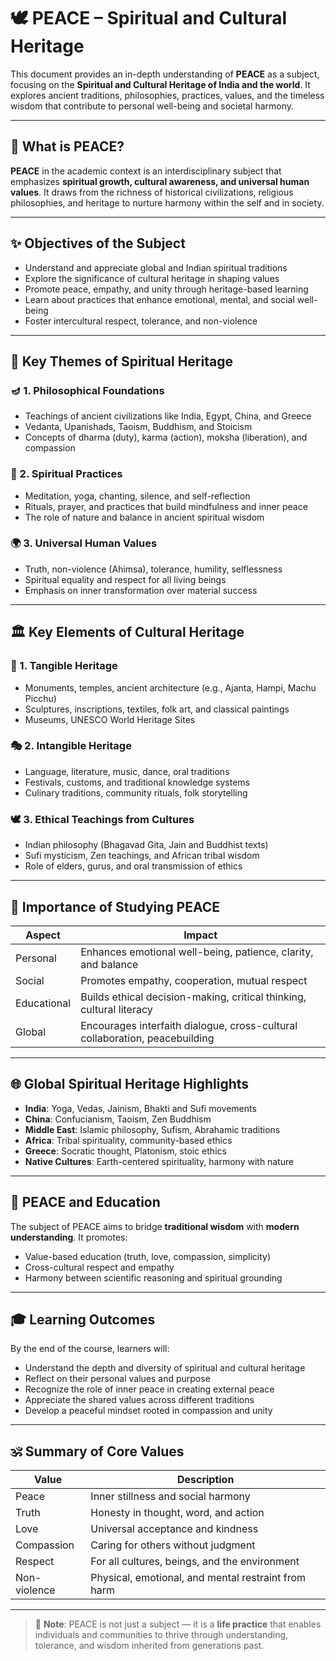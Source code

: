# 🕊️ PEACE – Spiritual and Cultural Heritage

This document provides an in-depth understanding of **PEACE** as a subject, focusing on the **Spiritual and Cultural Heritage of India and the world**. It explores ancient traditions, philosophies, practices, values, and the timeless wisdom that contribute to personal well-being and societal harmony.

---

## 📘 What is PEACE?

**PEACE** in the academic context is an interdisciplinary subject that emphasizes **spiritual growth, cultural awareness, and universal human values**. It draws from the richness of historical civilizations, religious philosophies, and heritage to nurture harmony within the self and in society.

---

## ✨ Objectives of the Subject

- Understand and appreciate global and Indian spiritual traditions
- Explore the significance of cultural heritage in shaping values
- Promote peace, empathy, and unity through heritage-based learning
- Learn about practices that enhance emotional, mental, and social well-being
- Foster intercultural respect, tolerance, and non-violence

---

## 🧠 Key Themes of Spiritual Heritage

### 🪔 1. **Philosophical Foundations**
- Teachings of ancient civilizations like India, Egypt, China, and Greece
- Vedanta, Upanishads, Taoism, Buddhism, and Stoicism
- Concepts of dharma (duty), karma (action), moksha (liberation), and compassion

### 🧘 2. **Spiritual Practices**
- Meditation, yoga, chanting, silence, and self-reflection
- Rituals, prayer, and practices that build mindfulness and inner peace
- The role of nature and balance in ancient spiritual wisdom

### 🌍 3. **Universal Human Values**
- Truth, non-violence (Ahimsa), tolerance, humility, selflessness
- Spiritual equality and respect for all living beings
- Emphasis on inner transformation over material success

---

## 🏛️ Key Elements of Cultural Heritage

### 🪷 1. **Tangible Heritage**
- Monuments, temples, ancient architecture (e.g., Ajanta, Hampi, Machu Picchu)
- Sculptures, inscriptions, textiles, folk art, and classical paintings
- Museums, UNESCO World Heritage Sites

### 🎭 2. **Intangible Heritage**
- Language, literature, music, dance, oral traditions
- Festivals, customs, and traditional knowledge systems
- Culinary traditions, community rituals, folk storytelling

### 🕊️ 3. **Ethical Teachings from Cultures**
- Indian philosophy (Bhagavad Gita, Jain and Buddhist texts)
- Sufi mysticism, Zen teachings, and African tribal wisdom
- Role of elders, gurus, and oral transmission of ethics

---

## 🧩 Importance of Studying PEACE

| Aspect | Impact |
|--------|--------|
| Personal | Enhances emotional well-being, patience, clarity, and balance |
| Social   | Promotes empathy, cooperation, mutual respect |
| Educational | Builds ethical decision-making, critical thinking, cultural literacy |
| Global  | Encourages interfaith dialogue, cross-cultural collaboration, peacebuilding |

---

## 🌐 Global Spiritual Heritage Highlights

- **India**: Yoga, Vedas, Jainism, Bhakti and Sufi movements
- **China**: Confucianism, Taoism, Zen Buddhism
- **Middle East**: Islamic philosophy, Sufism, Abrahamic traditions
- **Africa**: Tribal spirituality, community-based ethics
- **Greece**: Socratic thought, Platonism, stoic ethics
- **Native Cultures**: Earth-centered spirituality, harmony with nature

---

## 🔔 PEACE and Education

The subject of PEACE aims to bridge **traditional wisdom** with **modern understanding**. It promotes:
- Value-based education (truth, love, compassion, simplicity)
- Cross-cultural respect and empathy
- Harmony between scientific reasoning and spiritual grounding

---

## 🎓 Learning Outcomes

By the end of the course, learners will:
- Understand the depth and diversity of spiritual and cultural heritage
- Reflect on their personal values and purpose
- Recognize the role of inner peace in creating external peace
- Appreciate the shared values across different traditions
- Develop a peaceful mindset rooted in compassion and unity

---

## 🕉️ Summary of Core Values

| Value | Description |
|-------|-------------|
| Peace | Inner stillness and social harmony |
| Truth | Honesty in thought, word, and action |
| Love | Universal acceptance and kindness |
| Compassion | Caring for others without judgment |
| Respect | For all cultures, beings, and the environment |
| Non-violence | Physical, emotional, and mental restraint from harm |

---

> 🌱 **Note**: PEACE is not just a subject — it is a **life practice** that enables individuals and communities to thrive through understanding, tolerance, and wisdom inherited from generations past.

